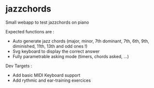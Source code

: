 # jazzchords
Small webapp to test jazzchords on piano

Expected functions are : 
  - Auto generate jazz chords (major, minor, 7th dominant, 7th, 6th, 9th, diminished, 11th, 13th and odd ones !)
  - Svg keyboard to display the correct answer
  - Fully parametrable asking mode (timers, chords asked, ...)

Dev Targets :
  - Add basic MIDI Keyboard support
  - Add rythmic and ear-training exercices
